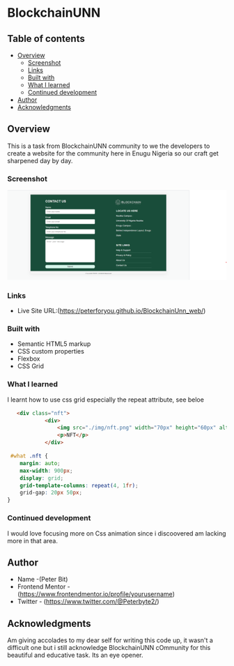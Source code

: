 # BlockchainUNN

## Table of contents

- [Overview](#overview)
  - [Screenshot](#screenshot)
  - [Links](#links)
  - [Built with](#built-with)
  - [What I learned](#what-i-learned)
  - [Continued development](#continued-development)
- [Author](#author)
- [Acknowledgments](#acknowledgments)


## Overview
This is a task from BlockchainUNN community to we the developers to create a website for the community here in Enugu Nigeria so our craft get sharpened day by day.


### Screenshot

![](./img/Annotation%202022-08-09%20163549.png)

### Links

- Live Site URL:(https://peterforyou.github.io/BlockchainUnn_web/)


### Built with

- Semantic HTML5 markup
- CSS custom properties
- Flexbox
- CSS Grid

### What I learned

I learnt how to use css grid especially the repeat attribute, see beloe


```html
   <div class="nft">
            <div>
                <img src="./img/nft.png" width="70px" height="60px" alt="">
                <p>NFT</p>
            </div>
```
```css
 #what .nft {
    margin: auto;
    max-width: 900px;
    display: grid;
    grid-template-columns: repeat(4, 1fr);
    grid-gap: 20px 50px;
}
```
### Continued development    

I would love focusing more on Css animation since i discoovered am lacking more in that area.

## Author

- Name -(Peter Bit)
- Frontend Mentor -(https://www.frontendmentor.io/profile/yourusername)
- Twitter - (https://www.twitter.com/@Peterbyte2/)

## Acknowledgments

Am giving accolades to my dear self for writing this code up, it wasn't a difficult one but i still acknowledge BlockchainUNN cOmmunity for this beautiful and educative task. Its an eye opener.